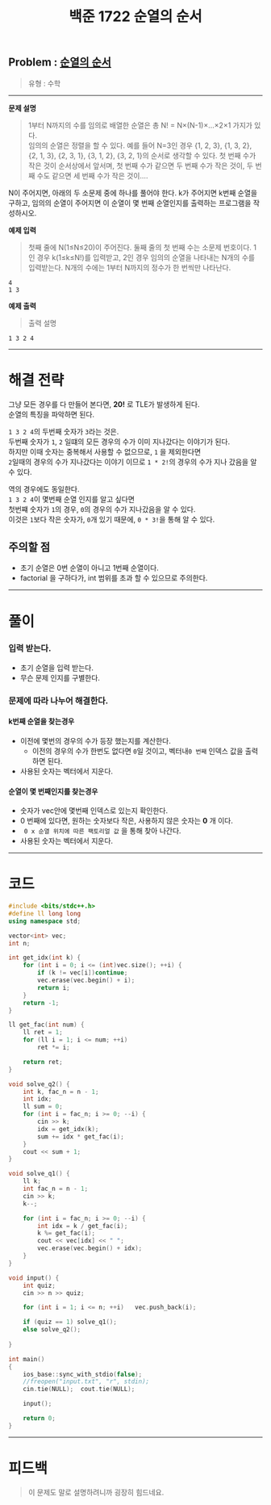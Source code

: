 ﻿---
title: 백준 1722 순열의 순서
#date: 2020-01-01-00:00
categories:
- PS

tags:
- baekjoon
- PS
- Problem Solve
- Math
---


## Problem : [순열의 순서](https://www.acmicpc.net/problem/1722)
> 유형 : 수학

---


**문제 설명**

> 1부터 N까지의 수를 임의로 배열한 순열은 총 N! = N×(N-1)×…×2×1 가지가 있다.  
임의의 순열은 정렬을 할 수 있다. 예를 들어  N=3인 경우 {1, 2, 3}, {1, 3, 2}, {2, 1, 3}, {2, 3, 1}, {3, 1, 2}, {3, 2, 1}의 순서로 생각할 수 있다. 첫 번째 수가 작은 것이 순서상에서 앞서며, 첫 번째 수가 같으면 두 번째 수가 작은 것이, 두 번째 수도 같으면 세 번째 수가 작은 것이….  

N이 주어지면, 아래의 두 소문제 중에 하나를 풀어야 한다. k가 주어지면 k번째 순열을 구하고, 임의의 순열이 주어지면 이 순열이 몇 번째 순열인지를 출력하는 프로그램을 작성하시오.


**예제 입력**

> 첫째 줄에 N(1≤N≤20)이 주어진다. 둘째 줄의 첫 번째 수는 소문제 번호이다. 1인 경우 k(1≤k≤N!)를 입력받고, 2인 경우 임의의 순열을 나타내는 N개의 수를 입력받는다. N개의 수에는 1부터 N까지의 정수가 한 번씩만 나타난다.

```
4
1 3
```

**예제 출력**

> 출력 설명

```
1 3 2 4
```

---


# 해결 전략

> 
그냥 모든 경우를 다 만들어 본다면, **20!** 로 TLE가 발생하게 된다.  
순열의 특징을 파악하면 된다.

>
`1 3 2 4`의 두번째 숫자가 `3`라는 것은.  
두번째 숫자가 `1`, `2` 일떄의 모든 경우의 수가 이미 지나갔다는 이야기가 된다.  
하지만 이때 숫자는 중복해서 사용할 수 없으므로, `1` 을 제외한다면  
`2`일때의 경우의 수가 지나갔다는 이야기 이므로 `1 * 2!`의 경우의 수가 지나 갔음을 알 수 있다.

>
역의 경우에도 동일한다.  
`1 3 2 4`이 몇번째 순열 인지를 알고 싶다면  
첫번쨰 숫자가 `1`의 경우, `0`의 경우의 수가 지나갔음을 알 수 있다.  
이것은 `1`보다 작은 숫자가, `0`개 있기 때문에, `0 * 3!`을 통해 알 수 있다.  

## 주의할 점

* 초기 순열은 0번 순열이 아니고 1번째 순열이다.
* factorial 을 구하다가, int 범위를 초과 할 수 있으므로 주의한다.

---



# 풀이

### 입력 받는다.
* 초기 순열을 입력 받는다.
* 무슨 문제 인지를 구별한다.



### 문제에 따라 나누어 해결한다.

#### k번째 순열을 찾는경우
* 이전에 몇번의 경우의 수가 등장 했는지를 계산한다.
	* 이전의 경우의 수가 한번도 없다면 `0`일 것이고, 벡터내`0 번째` 인덱스 값을 출력하면 된다.
* 사용된 숫자는 벡터에서 지운다.


#### 순열이 몇 번째인지를 찾는경우
* 숫자가 vec안에 몇번째 인덱스로 있는지 확인한다.
* 0 번째에 있다면, 원하는 숫자보다 작은, 사용하지 않은 숫자는 **0** 개 이다.
* ` 0 x 순열 위치에 따른 팩토리얼 값` 을 통해 찾아 나간다.
* 사용된 숫자는 벡터에서 지운다.

---

# 코드

```c++
#include <bits/stdc++.h>
#define ll long long
using namespace std;

vector<int> vec;
int n;

int get_idx(int k) {
    for (int i = 0; i <= (int)vec.size(); ++i) {
        if (k != vec[i])continue;
        vec.erase(vec.begin() + i);
        return i;
    }
    return -1;
}

ll get_fac(int num) {
    ll ret = 1;
    for (ll i = 1; i <= num; ++i) 
        ret *= i;

    return ret;
}

void solve_q2() {
    int k, fac_n = n - 1;
    int idx;
    ll sum = 0;
    for (int i = fac_n; i >= 0; --i) {
        cin >> k;
        idx = get_idx(k);
        sum += idx * get_fac(i);
    }
    cout << sum + 1;
}

void solve_q1() {
    ll k;
    int fac_n = n - 1;
    cin >> k;
    k--;

    for (int i = fac_n; i >= 0; --i) {
        int idx = k / get_fac(i);
        k %= get_fac(i);
        cout << vec[idx] << " ";
        vec.erase(vec.begin() + idx);
    }
}

void input() {
    int quiz;
    cin >> n >> quiz;

    for (int i = 1; i <= n; ++i)   vec.push_back(i);

    if (quiz == 1) solve_q1();
    else solve_q2();
    
}

int main()
{
    ios_base::sync_with_stdio(false);
    //freopen("input.txt", "r", stdin);
    cin.tie(NULL);  cout.tie(NULL);

    input();

    return 0;
}
```


---


# 피드백


> 이 문제도 말로 설명하려니까 굉장히 힘드네요.  
